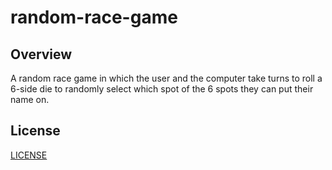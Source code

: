 # random-race-game
## Overview
A random race game in which the user and the computer take turns to roll a 6-side die to randomly select which spot of the 6 spots they can put their name on.
## License
[LICENSE](LICENSE)